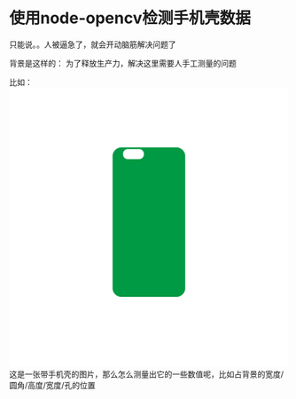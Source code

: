 # 使用node-opencv检测手机壳数据

只能说。。人被逼急了，就会开动脑筋解决问题了

背景是这样的：
为了释放生产力，解决这里需要人手工测量的问题

比如：
![avatar](/files/test.jpg)
这是一张带手机壳的图片，那么怎么测量出它的一些数值呢，比如占背景的宽度/圆角/高度/宽度/孔的位置


